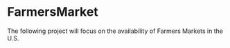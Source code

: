 # FarmersMarket
The following project will focus on the availability of Farmers Markets in the U.S.
